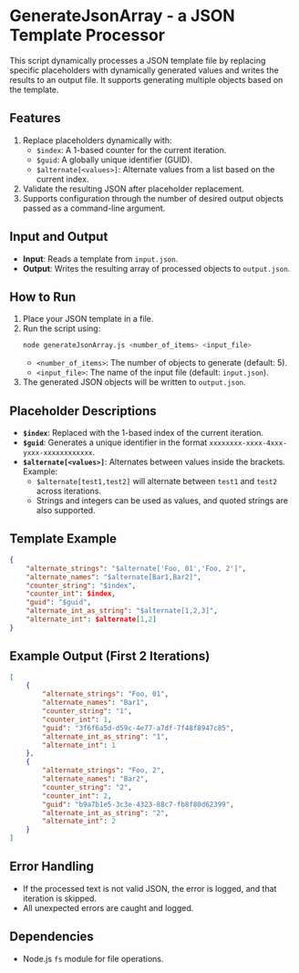 # GenerateJsonArray - a JSON Template Processor

This script dynamically processes a JSON template file by replacing specific placeholders with dynamically generated values and writes the results to an output file. It supports generating multiple objects based on the template.

## Features
1. Replace placeholders dynamically with:
   - `$index`: A 1-based counter for the current iteration.
   - `$guid`: A globally unique identifier (GUID).
   - `$alternate[<values>]`: Alternate values from a list based on the current index.
2. Validate the resulting JSON after placeholder replacement.
3. Supports configuration through the number of desired output objects passed as a command-line argument.

## Input and Output
- **Input**: Reads a template from `input.json`.
- **Output**: Writes the resulting array of processed objects to `output.json`.

## How to Run
1. Place your JSON template in a file.
2. Run the script using:
   ```bash
   node generateJsonArray.js <number_of_items> <input_file>
   ```
   - `<number_of_items>`: The number of objects to generate (default: 5).
   - `<input_file>`: The name of the input file (default: `input.json`).
3. The generated JSON objects will be written to `output.json`.

## Placeholder Descriptions
- **`$index`**: Replaced with the 1-based index of the current iteration.
- **`$guid`**: Generates a unique identifier in the format `xxxxxxxx-xxxx-4xxx-yxxx-xxxxxxxxxxxx`.
- **`$alternate[<values>]`**: Alternates between values inside the brackets.  
  Example:  
  - `$alternate[test1,test2]` will alternate between `test1` and `test2` across iterations.
  - Strings and integers can be used as values, and quoted strings are also supported.

## Template Example
```json
{
    "alternate_strings": "$alternate['Foo, 01','Foo, 2']",
    "alternate_names": "$alternate[Bar1,Bar2]",
    "counter_string": "$index",
    "counter_int": $index,
    "guid": "$guid",
    "alternate_int_as_string": "$alternate[1,2,3]",
    "alternate_int": $alternate[1,2]
}
```

## Example Output (First 2 Iterations)
```json
[
    {
        "alternate_strings": "Foo, 01",
        "alternate_names": "Bar1",
        "counter_string": "1",
        "counter_int": 1,
        "guid": "3f6f6a5d-d59c-4e77-a7df-7f48f8947c85",
        "alternate_int_as_string": "1",
        "alternate_int": 1
    },
    {
        "alternate_strings": "Foo, 2",
        "alternate_names": "Bar2",
        "counter_string": "2",
        "counter_int": 2,
        "guid": "b9a7b1e5-3c3e-4323-88c7-fb8f80d62399",
        "alternate_int_as_string": "2",
        "alternate_int": 2
    }
]
```

## Error Handling
- If the processed text is not valid JSON, the error is logged, and that iteration is skipped.
- All unexpected errors are caught and logged.

## Dependencies
- Node.js `fs` module for file operations.

